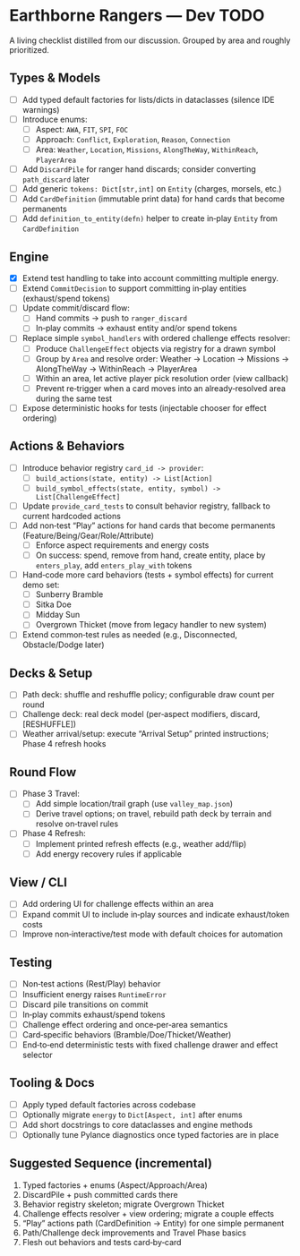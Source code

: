 # Earthborne Rangers — Dev TODO

A living checklist distilled from our discussion. Grouped by area and roughly prioritized.

## Types & Models
- [ ] Add typed default factories for lists/dicts in dataclasses (silence IDE warnings)
- [ ] Introduce enums:
  - [ ] Aspect: `AWA`, `FIT`, `SPI`, `FOC`
  - [ ] Approach: `Conflict`, `Exploration`, `Reason`, `Connection`
  - [ ] Area: `Weather`, `Location`, `Missions`, `AlongTheWay`, `WithinReach`, `PlayerArea`
- [ ] Add `DiscardPile` for ranger hand discards; consider converting `path_discard` later
- [ ] Add generic `tokens: Dict[str,int]` on `Entity` (charges, morsels, etc.)
- [ ] Add `CardDefinition` (immutable print data) for hand cards that become permanents
- [ ] Add `definition_to_entity(defn)` helper to create in‑play `Entity` from `CardDefinition`

## Engine
- [X] Extend test handling to take into account committing multiple energy. 
- [ ] Extend `CommitDecision` to support committing in‑play entities (exhaust/spend tokens)
- [ ] Update commit/discard flow:
  - [ ] Hand commits → push to `ranger_discard`
  - [ ] In‑play commits → exhaust entity and/or spend tokens
- [ ] Replace simple `symbol_handlers` with ordered challenge effects resolver:
  - [ ] Produce `ChallengeEffect` objects via registry for a drawn symbol
  - [ ] Group by `Area` and resolve order: Weather → Location → Missions → AlongTheWay → WithinReach → PlayerArea
  - [ ] Within an area, let active player pick resolution order (view callback)
  - [ ] Prevent re‑trigger when a card moves into an already‑resolved area during the same test
- [ ] Expose deterministic hooks for tests (injectable chooser for effect ordering)

## Actions & Behaviors
- [ ] Introduce behavior registry `card_id -> provider`:
  - [ ] `build_actions(state, entity) -> List[Action]`
  - [ ] `build_symbol_effects(state, entity, symbol) -> List[ChallengeEffect]`
- [ ] Update `provide_card_tests` to consult behavior registry, fallback to current hardcoded actions
- [ ] Add non‑test “Play” actions for hand cards that become permanents (Feature/Being/Gear/Role/Attribute)
  - [ ] Enforce aspect requirements and energy costs
  - [ ] On success: spend, remove from hand, create entity, place by `enters_play`, add `enters_play_with` tokens
- [ ] Hand‑code more card behaviors (tests + symbol effects) for current demo set:
  - [ ] Sunberry Bramble
  - [ ] Sitka Doe
  - [ ] Midday Sun
  - [ ] Overgrown Thicket (move from legacy handler to new system)
- [ ] Extend common‑test rules as needed (e.g., Disconnected, Obstacle/Dodge later)

## Decks & Setup
- [ ] Path deck: shuffle and reshuffle policy; configurable draw count per round
- [ ] Challenge deck: real deck model (per‑aspect modifiers, discard, [RESHUFFLE])
- [ ] Weather arrival/setup: execute “Arrival Setup” printed instructions; Phase 4 refresh hooks

## Round Flow
- [ ] Phase 3 Travel:
  - [ ] Add simple location/trail graph (use `valley_map.json`)
  - [ ] Derive travel options; on travel, rebuild path deck by terrain and resolve on‑travel rules
- [ ] Phase 4 Refresh:
  - [ ] Implement printed refresh effects (e.g., weather add/flip)
  - [ ] Add energy recovery rules if applicable

## View / CLI
- [ ] Add ordering UI for challenge effects within an area
- [ ] Expand commit UI to include in‑play sources and indicate exhaust/token costs
- [ ] Improve non‑interactive/test mode with default choices for automation

## Testing
- [ ] Non‑test actions (Rest/Play) behavior
- [ ] Insufficient energy raises `RuntimeError`
- [ ] Discard pile transitions on commit
- [ ] In‑play commits exhaust/spend tokens
- [ ] Challenge effect ordering and once‑per‑area semantics
- [ ] Card‑specific behaviors (Bramble/Doe/Thicket/Weather)
- [ ] End‑to‑end deterministic tests with fixed challenge drawer and effect selector

## Tooling & Docs
- [ ] Apply typed default factories across codebase
- [ ] Optionally migrate `energy` to `Dict[Aspect, int]` after enums
- [ ] Add short docstrings to core dataclasses and engine methods
- [ ] Optionally tune Pylance diagnostics once typed factories are in place

## Suggested Sequence (incremental)
1) Typed factories + enums (Aspect/Approach/Area)
2) DiscardPile + push committed cards there
3) Behavior registry skeleton; migrate Overgrown Thicket
4) Challenge effects resolver + view ordering; migrate a couple effects
5) “Play” actions path (CardDefinition → Entity) for one simple permanent
6) Path/Challenge deck improvements and Travel Phase basics
7) Flesh out behaviors and tests card‑by‑card

